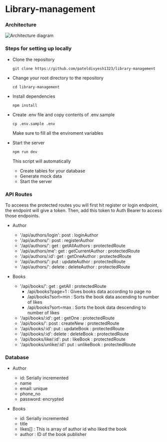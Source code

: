 # Library-management

### Architecture

![Architecture diagram](https://github.com/pateldivyesh1323/library-management/assets/109150688/0198df8a-0e34-49cd-84c2-5a770402315f)


### Steps for setting up locally

- Clone the repository

  `git clone https://github.com/pateldivyesh1323/library-management`

- Change your root directory to the repository

  `cd library-management`

- Install dependencies

  `npm install`

- Create .env file and copy contents of .env.sample

  `cp .env.sample .env`

  Make sure to fill all the enviroment variables

- Start the server

  `npm run dev`

  This script will automatically
  - Create tables for your database
  - Generate mock data
  - Start the server

### API Routes

To acceess the protected routes you will first hit register or login endpoint, the endpoint will give a token. Then, add this token to Auth Bearer to access those endpoints.

- Author

  - '/api/authors/login': post : loginAuthor
  - '/api/authors/': post : registerAuthor
  - '/api/authors/': get : getAllAuthors : protectedRoute
  - '/api/authors/me': get : getCurrentAuthor : protectedRoute
  - '/api/authors/:id': get : getOneAuthor : protectedRoute
  - '/api/authors/': put : updateAuthor : protectedRoute
  - '/api/authors/': delete : deleteAuthor : protectedRoute

- Books

  - '/api/books/': get : getAll : protectedRoute
    - /api/books?page=1 : Gives books data according to page no
    - /api/books?sort=min : Sorts the book data ascending to number of likes
    - /api/books?sort=max : Sorts the book data descending to number of likes
  - '/api/books/:id': get : getOne : protectedRoute
  - '/api/books/': post : createNew : protectedRoute
  - '/api/books/:id': put : updateBook : protectedRoute
  - '/api/books/:id': delete : deleteBook : protectedRoute
  - '/api/books/like/:id': put : likeBook : protectedRoute
  - '/api/books/unlike/:id': put : unlikeBook : protectedRoute
 
### Database

- Author
  
  - id: Serially incremented
  - name
  - email: unique
  - phone_no
  - password: encrypted

- Books

  - id: Serially incremented
  - title
  - likes[] : This is array of author id who liked the book
  - author : ID of the book publisher  
